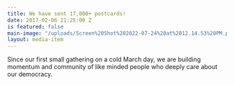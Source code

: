 ```yaml
---
title: We have sent 17,000+ postcards!
date: 2017-02-06 21:25:00 Z
is featured: false
main-image: "/uploads/Screen%20Shot%202022-07-24%20at%2012.14.53%20PM.png"
layout: media-item
---
```


Since our first small gathering on a cold March day, we are building momentum and community of like minded people who deeply care about our democracy.  

